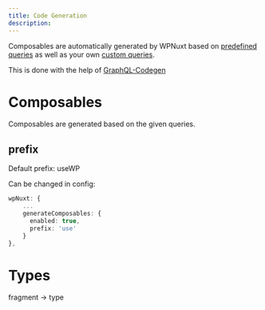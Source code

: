 ```yaml
---
title: Code Generation
description: 
---
```


Composables are automatically generated by WPNuxt based on [predefined queries](https://github.com/vernaillen/wpnuxt-module/tree/main/src/runtime/queries) as well as your own [custom queries](../advanced/custom-post-types.md).

This is done with the help of [GraphQL-Codegen](https://the-guild.dev/graphql/codegen)

# Composables

Composables are generated based on the given queries.


## prefix

Default prefix: useWP

Can be changed in config:

``` typescript
wpNuxt: {
    ...
    generateComposables: {
      enabled: true,
      prefix: 'use'
    }
},
```

# Types

fragment -> type

